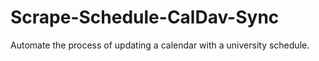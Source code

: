 # Scrape-Schedule-CalDav-Sync
Automate the process of updating a calendar with a university schedule.
